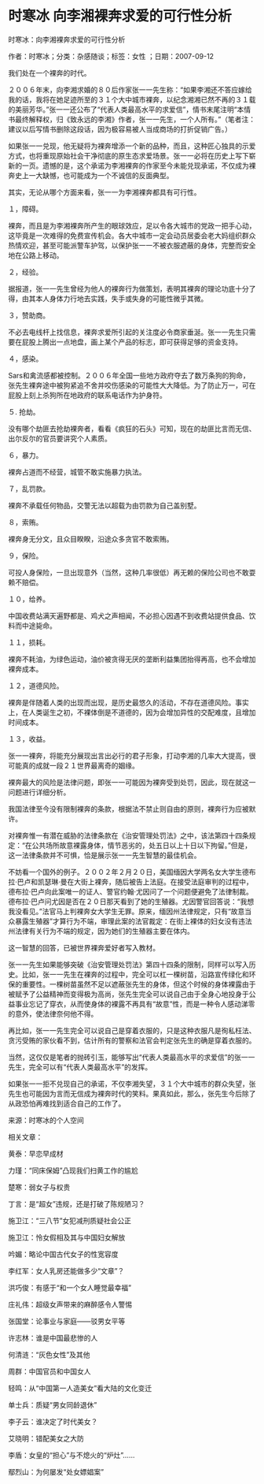 # 时寒冰  向李湘裸奔求爱的可行性分析  
  
时寒冰：向李湘裸奔求爱的可行性分析  
作者：时寒冰；分类：杂感随谈；标签：女性 ；日期：2007-09-12  
我们处在一个裸奔的时代。  
２００６年末，向李湘求婚的８０后作家张一一先生称：“如果李湘还不答应嫁给我的话，我将在她足迹所至的３１个大中城市裸奔，以纪念湘湘已然不再的３１载的美丽芳华。”张一一还公布了“代表人类最高水平的求爱信”，情书末尾注明“本情书最终解释权，归《致永远的李湘》作者，张一一先生，一个人所有。”（笔者注：建议以后写情书删除这段话，因为极容易被人当成商场的打折促销广告。）  
如果张一一兑现，他无疑将为裸奔增添一个新的品种，而且，这种匠心独具的示爱方式，也将重现原始社会干净彻底的原生态求爱场景。张一一必将在历史上写下崭新的一页。遗憾的是，这个承诺为李湘裸奔的作家至今未能兑现承诺，不仅成为裸奔史上一大缺憾，也可能成为一个不诚信的反面典型。  
其实，无论从哪个方面来看，张一一为李湘裸奔都具有可行性。  
１，障碍。  
裸奔，而且是为李湘裸奔所产生的眼球效应，足以令各大城市的党政一把手心动，这毕竟是一次难得的免费宣传机会。各大中城市一定会动员居委会老大妈组织群众热情欢迎，甚至可能派警车护驾，以保护张一一不被衣服遮蔽的身体，完整而安全地在公路上移动。  
２，经验。  
据报道，张一一先生曾经为他人的裸奔行为做策划，表明其裸奔的理论功底十分了得，由其本人身体力行地去实践，失手或失身的可能性微乎其微。  
３，赞助商。  
不必去电线杆上找信息，裸奔求爱所引起的关注度必令商家垂涎。张一一先生只需要在屁股上腾出一点地盘，画上某个产品的标志，即可获得足够的资金支持。  
４，感染。  
Sars和禽流感都被控制。２００６年全国一些地方政府夺去了数万条狗的狗命，张先生裸奔途中被狗紧追不舍并咬伤感染的可能性大大降低。为了防止万一，可在屁股上刻上杀狗所在地政府的联系电话作为护身符。  
５. 抢劫。  
没有哪个劫匪去抢劫裸奔者，看看《疯狂的石头》可知，现在的劫匪比言而无信、出尔反尔的官员要讲究个人素质。  
６，暴力。  
裸奔占道而不经营，城管不敢实施暴力执法。  
７，乱罚款。  
裸奔不承载任何物品，交警无法以超载为由罚款为自己盖别墅。  
８，索贿。  
裸奔身无分文，且众目睽睽，沿途众多贪官不敢索贿。  
９，保险。  
可投人身保险，一旦出现意外（当然，这种几率很低）再无赖的保险公司也不敢耍赖不赔偿。  
１０，给养。  
中国收费站满天遍野都是、鸡犬之声相闻，不必担心因遇不到收费站提供食品、饮料而中途毙命。  
１１，损耗。  
裸奔不耗油，为绿色运动，油价被贪得无厌的垄断利益集团抬得再高，也不会增加裸奔成本。  
１２，道德风险。  
裸奔是伴随着人类的出现而出现，是历史最悠久的活动，不存在道德风险。事实上，在人类诞生之初，不裸体倒是不道德的，因为会增加异性的交配难度，且增加时间成本。  
１３，收益。  
张一一裸奔，将能充分展现出言出必行的君子形象，打动李湘的几率大大提高，很可能真的成就一段２１世界最离奇的姻缘。  
裸奔最大的风险是法律问题，即张一一可能因为裸奔受到处罚，因此，现在就这一问题进行详细分析。  
我国法律至今没有限制裸奔的条款，根据法不禁止则自由的原则，裸奔行为应被默许。  
对裸奔惟一有潜在威胁的法律条款在《治安管理处罚法》之中，该法第四十四条规定：“在公共场所故意裸露身体，情节恶劣的，处五日以上十日以下拘留。”但是，这一法律条款并不可惧，恰是展示张一一先生智慧的最佳机会。  
不妨看一个国外的例子。２００２年２月２０日，美国缅因大学两名女大学生德布拉·巴卢和凯瑟琳·曼在大街上裸奔，随后被告上法庭。在接受法庭审判的过程中，德布拉·巴卢向此案唯一的证人、警官约翰·尤因问了一个问题便避免了法律制裁。德布拉·巴卢问尤因是否在２０日那天看到了她的生殖器。尤因警官回答说：“我想我没看见。”法官马上判裸奔女大学生无罪。原来，缅因州法律规定，只有“故意当众暴露生殖器”才算行为不端，审理此案的法官裁定：在街上裸体的妇女没有违法州法律有关行为不端的规定，因为她们的生殖器主要在体内。  
这一智慧的回答，已被世界裸奔爱好者写入教材。  
张一一先生如果能够突破《治安管理处罚法》第四十四条的限制，同样可以写入历史。比如，张一一先生在裸奔的过程中，完全可以杠一棵树苗，沿路宣传绿化和环保的重要性。一棵树苗虽然不足以遮蔽张先生的身体，但这个时候的身体裸露由于被赋予了公益精神而变得极为高尚，张先生完全可以说自己由于全身心地投身于公益事业忘记了穿衣，从而使身体的裸露不再具有“故意”性，而是一种令人感动涕零的意外，使法律奈何他不得。  
再比如，张一一先生完全可以说自己是穿着衣服的，只是这种衣服凡是徇私枉法、贪污受贿的家伙看不到，估计所有的警察和法官会判定张先生的确是穿着衣服的。  
当然，这仅仅是笔者的抛砖引玉，能够写出“代表人类最高水平的求爱信”的张一一先生，完全可以有“代表人类最高水平”的发挥。  
如果张一一拒不兑现自己的承诺，不仅李湘失望，３１个大中城市的群众失望，张先生也可能因为言而无信成为裸奔时代的笑料。果真如此，那么，张先生今后除了从政恐怕再难找到适合自己的工作了。  
来源：时寒冰的个人空间  
  
相关文章：  
黄泰：早恋早成材  
力瑾：“同床保姆”凸现我们扫黄工作的尴尬  
楚寒：弱女子与权贵  
丁言：是“超女”违规，还是打破了陈规陋习？  
施卫江：“三八节”女犯减刑质疑社会公正  
施卫江：怜女假相及其与中国妇女解放  
吟媚：略论中国古代女子的性宽容度  
李红军：女人乳房还能做多少“文章”？  
洪巧俊：有感于“和一个女人睡觉最幸福”  
庄礼伟：超级女声带来的麻醉感令人警惕  
张国堂：论事业与家庭——驳男女平等  
许志林：谁是中国最悲惨的人  
何清涟：“灰色女性”及其他  
周群：中国官员和中国女人  
轻鸣：从“中国第一人造美女”看大陆的文化变迁  
单士兵：质疑“男女同龄退休”  
李子云：谁决定了时代美女？  
艾晓明：错配美女之大防  
李盾：女皇的“担心”与不熄火的“炉灶”……  
鄢烈山：为何屡发“处女嫖娼案”